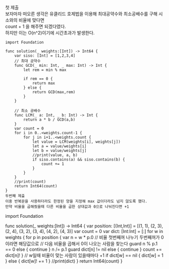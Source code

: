 첫 제출   
보자마자 떠오른 생각은 유클리드 호제법을 이용해 최대공약수와 최소공배수를 구해 시소와의 비율에 맞다면   
count + 1 을 해주면 되겠다였다.   
하지만 이는 O(n^2)이기에 시간초과가 발생한다.   
```
import Foundation

func solution(_ weights:[Int]) -> Int64 {
    var siso: [Int] = [1,2,3,4]
    // 최대 공약수
    func GCD(_ min: Int, _ max: Int) -> Int {
        let rem = min % max
        
        if rem == 0 {
            return max
        } else {
            return GCD(max,rem)
        }
    }
    
    // 최소 공배수
    func LCM(_ a: Int, _ b: Int) -> Int {
        return a * b / GCD(a,b)
    }
    var count = 0 
    for i in 0..<weights.count-1 {
        for j in i+1..<weights.count {
            let value = LCM(weights[i], weights[j])
            let a = value/weights[i]
            let b = value/weights[j]
            //print(value, a, b)
            if siso.contains(a) && siso.contains(b) {
                count += 1
            }
        }
    }
    //print(count)
    return Int64(count)
}
두번째 제출
이중 반복문을 사용하더라도 한정된 양을 지정해 max 값이더라도 넘지 않도록 했다.
만약 비율을 곱해줬을때 다른 비율을 곱한 상대값과 0으로 나눠진다면 +1
```
import Foundation

func solution(_ weights:[Int]) -> Int64 {
    var position: [(Int,Int)] = [(1, 1), (2, 3), (2, 4), (3, 2), (3, 4), (4, 2), (4, 3)]
    var count = 0
    var dict: [Int:Int] = [:]
    for w in weights {
        for p in position {
            var n = w * p.0
            // 비율 첫번째꺼 나누기 두번째꺼가 0이라면 해당값으로
            // 다음 비율을 곱해서 0이 나오는 사람을 찾는다
            guard n % p.1 == 0 else { continue }
            n /= p.1
            guard dict[n] != nil else { continue }
            count += dict[n]!
        }
        // w일때 비율이 맞는 사람이 있을때마다 +1
        if dict[w] == nil {
            dict[w] = 1
        } else {
            dict[w]! += 1
        }
        //print(dict)
    }
    return Int64(count)
}
```
```
